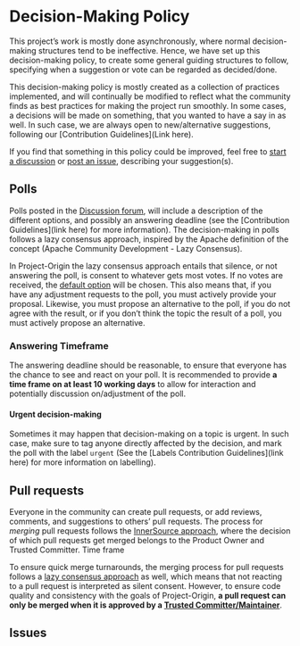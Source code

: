 # Decision-Making Policy 

This project’s work is mostly done asynchronously, where normal decision-making structures tend to be ineffective. Hence, we have set up this decision-making policy, to create some general guiding structures to follow, specifying when a suggestion or vote can be regarded as decided/done. 

This decision-making policy is mostly created as a collection of practices implemented, and will continually be modified to reflect what the community finds as best practices for making the project run smoothly. In some cases, a decisions will be made on something, that you wanted to have a say in as well. In such case, we are always open to new/alternative suggestions, following our [Contribution Guidelines](Link here). 

If you find that something in this policy could be improved, feel free to [start a discussion](https://github.com/project-origin/origin-collaboration/discussions) or [post an issue](https://github.com/project-origin/origin-collaboration/issues/new/choose), describing your suggestion(s). 

## Polls
Polls posted in the [Discussion forum](https://github.com/project-origin/origin-collaboration/discussions), will include a description of the different options, and possibly an answering deadline (see the [Contribution Guidelines](link here) for more information). The decision-making in polls follows a lazy consensus approach, inspired by the Apache definition of the concept (Apache Community Development - Lazy Consensus). 

In Project-Origin the lazy consensus approach entails that silence, or not answering the poll, is consent to whatever gets most votes. If no votes are received, the [default option](contribution-guideline-link-here) will be chosen. This also means that, if you have any adjustment requests to the poll, you must actively provide your proposal. Likewise, you must propose an alternative to the poll, if you do not agree with the result, or if you don’t think the topic the result of a poll, you must actively propose an alternative.  

### Answering Timeframe
The answering deadline should be reasonable, to ensure that everyone has the chance to see and react on your poll. It is recommended to provide **a time frame on at least 10 working days** to allow for interaction and potentially discussion on/adjustment of the poll. 

#### Urgent decision-making
Sometimes it may happen that decision-making on a topic is urgent. In such case, make sure to tag anyone directly affected by the decision, and mark the poll with the label `urgent` (See the [Labels Contribution Guidelines](link here) for more information on labelling).

## Pull requests 
Everyone in the community can create pull requests, or add reviews, comments, and suggestions to others’ pull requests. The process for _merging_ pull requests follows the [InnerSource approach]( https://github.com/project-origin/origin-collaboration/blob/main/guides/innersource-short-role-descriptions.md#what-is-the-working-process-using-the-three-roles), where the decision of which pull requests get merged belongs to the Product Owner and Trusted Committer. 
Time frame

To ensure quick merge turnarounds, the merging process for pull requests follows a [lazy consensus approach](link-here) as well, which means that not reacting to a pull request is interpreted as silent consent. However, to ensure code quality and consistency with the goals of Project-Origin, **a pull request can only be merged when it is approved by a [Trusted Committer/Maintainer](link-here)**.

## Issues


